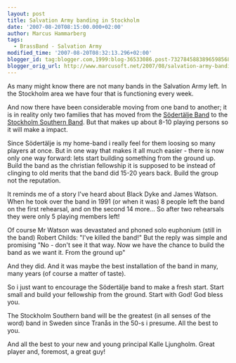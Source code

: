 ```yaml
---
layout: post
title: Salvation Army banding in Stockholm
date: '2007-08-20T08:15:00.000+02:00'
author: Marcus Hammarberg
tags:
  - BrassBand - Salvation Army
modified_time: '2007-08-20T08:32:13.296+02:00'
blogger_id: tag:blogger.com,1999:blog-36533086.post-7327845883896598568
blogger_orig_url: http://www.marcusoft.net/2007/08/salvation-army-banding-in-stockholm.html
---
```


As many might know there are not many bands in the Salvation Army
left. In the Stockholm area we have four that is functioning every
week.

And now there have been considerable moving from one band to another; it
is in reality only two families that has moved from the [Södertälje
Band](http://www.sodertaljeband.se/) to the [Stockholm Southern
Band](http://www.soderkarensmusikkar.se/). But that makes up about 8-10
playing persons so it will make a impact.

Since Södertälje is my home-band i really feel for them loosing so many
players at once. But in one way that makes it all much easier - there is
now only one way forward: lets start building something from the ground
up. Build the band as the christian fellowship it is supposed to be
instead of clinging to old merits that the band did 15-20 years back.
Build the group not the reputation.

It reminds me of a story I've heard about Black Dyke and James Watson.
When he took over the band in 1991 (or when it was) 8 people left the
band on the first rehearsal, and on the second 14 more... So after two
rehearsals they were only 5 playing members left!

Of course Mr Watson was devastated and phoned solo euphonium (still in
the band) Robert Childs:
"I've killed the band!"
But the reply was simple and promising "No - don't see it that way. Now
we have the chance to build the band as we want it. From the ground
up"

And they did. And it was maybe the best installation of the band in
many, many years (of course a matter of taste).

So i just want to encourage the Södertälje band to make a fresh start.
Start small and build your fellowship from the ground. Start with God!
God bless you.

The Stockholm Southern band will be the greatest (in all senses of the
word) band in Sweden since Tranås in the 50-s i presume. All the best to
you.

And all the best to your new and young principal Kalle Ljungholm. Great
player and, foremost, a great guy!
